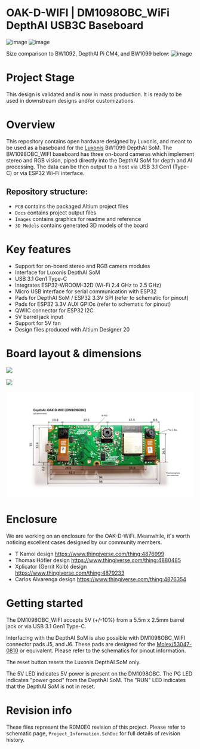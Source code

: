 # OAK-D-WIFI | DM1098OBC_WiFi DepthAI USB3C Baseboard

![image](https://user-images.githubusercontent.com/32992551/110514833-f0649100-80c4-11eb-8e2c-6c164f2d9f48.png)
![image](https://user-images.githubusercontent.com/32992551/110514872-fce8e980-80c4-11eb-95f7-552f1ff6fdf7.png)

Size comparison to BW1092, DepthAI Pi CM4, and BW1099 below:
![image](https://user-images.githubusercontent.com/32992551/110514940-12f6aa00-80c5-11eb-9789-baccb00740ea.png)

# Project Stage

This design is validated and is now in mass production.  It is ready to be used in downstream designs and/or customizations.

# Overview

This repository contains open hardware designed by Luxonis, and meant to be used as a baseboard for the [Luxonis](https://www.luxonis.com/depthai) BW1099 DepthAI SoM. The BW1098OBC_WIFI baseboard has three on-board cameras which implement stereo and RGB vision, piped directly into the DepthAI SoM for depth and AI processing. The data can be then output to a host via USB 3.1 Gen1 (Type-C) or via ESP32 Wi-Fi interface. 

## Repository structure:
* `PCB` contains the packaged Altium project files
* `Docs` contains project output files
* `Images` contains graphics for readme and reference
* `3D Models` contains generated 3D models of the board

# Key features
* Support for on-board stereo and RGB camera modules
* Interface for Luxonis DepthAI SoM
* USB 3.1 Gen1 Type-C
* Integrates ESP32-WROOM-32D (Wi-Fi 2.4 GHz to 2.5 GHz)
* Micro USB interface for serial communication with ESP32 
* Pads for DepthAI SoM / ESP32 3.3V SPI (refer to schematic for pinout)
* Pads for ESP32 3.3V AUX GPIOs (refer to schematic for pinout) 
* QWIIC connector for ESP32 I2C 
* 5V barrel jack input
* Support for 5V fan
* Design files produced with Altium Designer 20


# Board layout & dimensions

![](https://github.com/luxonis/depthai-hardware/blob/master/DM1098OBC_DepthAI_USB3C_WIFI/Images/DM1098OAKW_R0M0E0_SIDE_AllComponents.png?raw=true)

![](https://github.com/luxonis/depthai-hardware/blob/master/DM1098OBC_DepthAI_USB3C_WIFI/Images/DM1098OAKW_R0M0E0_BOT_AllComponents.png?raw=true)

![](Images/DM1098OAKW_R0M0E0_Dimensions.jpg)

# Enclosure
We are working on an enclosure for the OAK-D-WiFi. Meanwhile, it's worth noticing excellent cases designed by our community members.
* T Kamoi design https://www.thingiverse.com/thing:4876999
* Thomas Höfler design https://www.thingiverse.com/thing:4880485
* Xplicator (Gerrit Kolb) design https://www.thingiverse.com/thing:4879233
* Carlos Alvarenga design https://www.thingiverse.com/thing:4876354

# Getting started
The DM1098OBC_WIFI accepts 5V (+/-10%) from a 5.5m x 2.5mm barrel jack or via USB 3.1 Gen1 Type-C.

Interfacing with the DepthAI SoM is also possible with DM1098OBC_WIFI connector pads J5, and J6. These pads are designed for the [Molex/53047-0810](https://octopart.com/search?q=53047-0810&currency=USD&specs=0) or equivalent. Please refer to the schematics for pinout information.

The reset button resets the Luxonis DepthAI SoM only. 

The 5V LED indicates 5V power is present on the DM1098OBC. The PG LED indicates "power good" from the DepthAI SoM. The "RUN" LED indicates that the DepthAI SoM is not in reset.  


# Revision info
These files represent the R0M0E0 revision of this project. Please refer to schematic page, `Project_Information.SchDoc` for full details of revision history.
